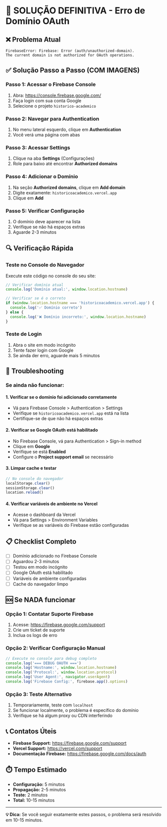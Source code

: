 # 🔧 SOLUÇÃO DEFINITIVA - Erro de Domínio OAuth

## ❌ Problema Atual

```
FirebaseError: Firebase: Error (auth/unauthorized-domain).
The current domain is not authorized for OAuth operations.
```

## ✅ Solução Passo a Passo (COM IMAGENS)

### Passo 1: Acessar o Firebase Console

1. Abra: https://console.firebase.google.com/
2. Faça login com sua conta Google
3. Selecione o projeto `historico-academico`

### Passo 2: Navegar para Authentication

1. No menu lateral esquerdo, clique em **Authentication**
2. Você verá uma página com abas

### Passo 3: Acessar Settings

1. Clique na aba **Settings** (Configurações)
2. Role para baixo até encontrar **Authorized domains**

### Passo 4: Adicionar o Domínio

1. Na seção **Authorized domains**, clique em **Add domain**
2. Digite exatamente: `historicoacademico.vercel.app`
3. Clique em **Add**

### Passo 5: Verificar Configuração

1. O domínio deve aparecer na lista
2. Verifique se não há espaços extras
3. Aguarde 2-3 minutos

## 🔍 Verificação Rápida

### Teste no Console do Navegador

Execute este código no console do seu site:

```javascript
// Verificar domínio atual
console.log('Domínio atual:', window.location.hostname)

// Verificar se é o correto
if (window.location.hostname === 'historicoacademico.vercel.app') {
  console.log('✅ Domínio correto')
} else {
  console.log('❌ Domínio incorreto:', window.location.hostname)
}
```

### Teste de Login

1. Abra o site em modo incógnito
2. Tente fazer login com Google
3. Se ainda der erro, aguarde mais 5 minutos

## 🚨 Troubleshooting

### Se ainda não funcionar:

#### 1. Verificar se o domínio foi adicionado corretamente

- Vá para Firebase Console > Authentication > Settings
- Verifique se `historicoacademico.vercel.app` está na lista
- Certifique-se de que não há espaços extras

#### 2. Verificar se Google OAuth está habilitado

- No Firebase Console, vá para Authentication > Sign-in method
- Clique em **Google**
- Verifique se está **Enabled**
- Configure o **Project support email** se necessário

#### 3. Limpar cache e testar

```javascript
// No console do navegador
localStorage.clear()
sessionStorage.clear()
location.reload()
```

#### 4. Verificar variáveis de ambiente no Vercel

- Acesse o dashboard da Vercel
- Vá para Settings > Environment Variables
- Verifique se as variáveis do Firebase estão configuradas

## 📋 Checklist Completo

- [ ] Domínio adicionado no Firebase Console
- [ ] Aguardou 2-3 minutos
- [ ] Testou em modo incógnito
- [ ] Google OAuth está habilitado
- [ ] Variáveis de ambiente configuradas
- [ ] Cache do navegador limpo

## 🆘 Se NADA funcionar

### Opção 1: Contatar Suporte Firebase

1. Acesse: https://firebase.google.com/support
2. Crie um ticket de suporte
3. Inclua os logs de erro

### Opção 2: Verificar Configuração Manual

```javascript
// Execute no console para debug completo
console.log('=== DEBUG OAUTH ===')
console.log('Hostname:', window.location.hostname)
console.log('Protocol:', window.location.protocol)
console.log('User Agent:', navigator.userAgent)
console.log('Firebase Config:', firebase.app().options)
```

### Opção 3: Teste Alternativo

1. Temporariamente, teste com `localhost`
2. Se funcionar localmente, o problema é específico do domínio
3. Verifique se há algum proxy ou CDN interferindo

## 📞 Contatos Úteis

- **Firebase Support:** https://firebase.google.com/support
- **Vercel Support:** https://vercel.com/support
- **Documentação Firebase:** https://firebase.google.com/docs/auth

## ⏱️ Tempo Estimado

- **Configuração:** 5 minutos
- **Propagação:** 2-5 minutos
- **Teste:** 2 minutos
- **Total:** 10-15 minutos

---

**💡 Dica:** Se você seguir exatamente estes passos, o problema será resolvido em 10-15 minutos.
